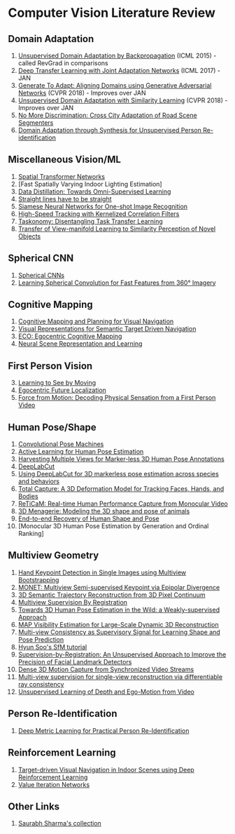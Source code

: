 # Computer Vision Literature Review


## Domain Adaptation
1. [Unsupervised Domain Adaptation by Backpropagation](https://arxiv.org/abs/1409.7495) (ICML 2015) - called RevGrad in comparisons
2. [Deep Transfer Learning with Joint Adaptation Networks](https://arxiv.org/abs/1605.06636) (ICML 2017) - JAN
2. [Generate To Adapt: Aligning Domains using Generative Adversarial Networks](http://openaccess.thecvf.com/content_cvpr_2018/papers/Sankaranarayanan_Generate_to_Adapt_CVPR_2018_paper.pdf) (CVPR 2018) - Improves over JAN
3. [Unsupervised Domain Adaptation with Similarity Learning](http://openaccess.thecvf.com/content_cvpr_2018/papers/Pinheiro_Unsupervised_Domain_Adaptation_CVPR_2018_paper.pdf) (CVPR 2018) - Improves over JAN
4. [No More Discrimination: Cross City Adaptation of Road Scene Segmenters](https://arxiv.org/abs/1704.08509)
5. [Domain Adaptation through Synthesis for Unsupervised Person Re-identification](https://arxiv.org/abs/1804.10094)


## Miscellaneous Vision/ML
1. [Spatial Transformer Networks](https://arxiv.org/abs/1506.02025)
2. [Fast Spatially Varying Indoor Lighting Estimation]
3. [Data Distillation: Towards Omni-Supervised Learning](https://arxiv.org/abs/1712.04440)
4. [Straight lines have to be straight](https://link.springer.com/content/pdf/10.1007/PL00013269.pdf)
5. [Siamese Neural Networks for One-shot Image Recognition](https://www.cs.cmu.edu/~rsalakhu/papers/oneshot1.pdf)
6. [High-Speed Tracking with Kernelized Correlation Filters](https://arxiv.org/abs/1404.7584)
7. [Taskonomy: Disentangling Task Transfer Learning](https://arxiv.org/abs/1804.08328)
8. [Transfer of View-manifold Learning to Similarity Perception of Novel Objects](https://arxiv.org/abs/1704.00033)


## Spherical CNN
1. [Spherical CNNs](https://openreview.net/forum?id=Hkbd5xZRb)
2. [Learning Spherical Convolution for Fast Features from 360° Imagery](http://www.cs.utexas.edu/%7Egrauman/papers/sphconv-nips2017.pdf)


## Cognitive Mapping
1. [Cognitive Mapping and Planning for Visual Navigation](https://arxiv.org/abs/1702.03920)
2. [Visual Representations for Semantic Target Driven Navigation](https://arxiv.org/abs/1805.06066)
2. [ECO: Egocentric Cognitive Mapping](https://arxiv.org/abs/1812.00312)
3. [Neural Scene Representation and Learning](https://deepmind.com/blog/neural-scene-representation-and-rendering/)


## First Person Vision
3. [Learning to See by Moving](https://arxiv.org/abs/1505.01596)
4. [Egocentric Future Localization](https://www-users.cs.umn.edu/~hspark/future_loc.html)
5. [Force from Motion: Decoding Physical Sensation from a First Person Video](https://www-users.cs.umn.edu/~hspark/ffm.html)


## Human Pose/Shape
1. [Convolutional Pose Machines](https://arxiv.org/abs/1602.00134)
2. [Active Learning for Human Pose Estimation](http://openaccess.thecvf.com/content_ICCV_2017/papers/Liu_Active_Learning_for_ICCV_2017_paper.pdf)
3. [Harvesting Multiple Views for Marker-less 3D Human Pose Annotations](https://arxiv.org/abs/1704.04793)
4. [DeepLabCut](https://github.com/AlexEMG/DeepLabCut)
5. [Using DeepLabCut for 3D markerless pose estimation across species and behaviors](https://www.biorxiv.org/content/early/2018/11/24/476531)
6. [Total Capture: A 3D Deformation Model for Tracking Faces, Hands, and Bodies](http://www.cs.cmu.edu/~hanbyulj/totalcapture/)
7. [ReTiCaM: Real-time Human Performance Capture from Monocular Video](https://gvv.mpi-inf.mpg.de/projects/ReTiCaM/)
8. [3D Menagerie: Modeling the 3D shape and pose of animals](http://smal.is.tue.mpg.de/)
9. [End-to-end Recovery of Human Shape and Pose](https://arxiv.org/abs/1712.06584)
10. [Monocular 3D Human Pose Estimation by Generation and Ordinal Ranking]

## Multiview Geometry
1. [Hand Keypoint Detection in Single Images using Multiview Bootstrapping](https://arxiv.org/abs/1704.07809)
2. [MONET: Multiview Semi-supervised Keypoint via Epipolar Divergence](https://arxiv.org/abs/1806.00104)
3. [3D Semantic Trajectory Reconstruction from 3D Pixel Continuum](https://www-users.cs.umn.edu/~jsyoon/Semantic_trajectory/)
4. [Multiview Supervision By Registration](https://arxiv.org/pdf/1811.11251.pdf)
5. [Towards 3D Human Pose Estimation in the Wild: a Weakly-supervised Approach](https://arxiv.org/abs/1704.02447)
7. [MAP Visibility Estimation for Large-Scale Dynamic 3D Reconstruction](https://www.cs.cmu.edu/~hanbyulj/14/CVPR_2014_Visibility.pdf)
8. [Multi-view Consistency as Supervisory Signal for Learning Shape and Pose Prediction](https://arxiv.org/abs/1801.03910)
9. [Hyun Soo's SfM tutorial](https://www-users.cs.umn.edu/~hspark/sfm_tutorial/)
10. [Supervision-by-Registration: An Unsupervised Approach to Improve the Precision of Facial Landmark Detectors](https://arxiv.org/abs/1807.00966)
11. [Dense 3D Motion Capture from Synchronized Video Streams](https://link.springer.com/chapter/10.1007/978-3-642-12392-4_9)
12. [Multi-view supervision for single-view reconstruction via differentiable ray consistency](https://shubhtuls.github.io/drc/)
13. [Unsupervised Learning of Depth and Ego-Motion from Video](https://people.eecs.berkeley.edu/~tinghuiz/projects/SfMLearner/)


## Person Re-Identification
1. [Deep Metric Learning for Practical Person Re-Identification](https://arxiv.org/abs/1407.4979)


## Reinforcement Learning
1. [Target-driven Visual Navigation in Indoor Scenes using Deep Reinforcement Learning](https://arxiv.org/abs/1609.05143)
2. [Value Iteration Networks](https://arxiv.org/abs/1602.02867)


## Other Links
1. [Saurabh Sharma's collection](https://drive.google.com/open?id=1Qtv_PPuDFy4zFNv0f7j7dWKqMliyQSu1)
